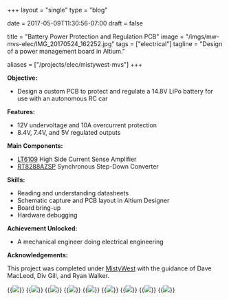 +++
layout =    "single"
type =      "blog"

date =      2017-05-09T11:30:56-07:00
draft =     false

title =     "Battery Power Protection and Regulation PCB"
image =     "/imgs/mw-mvs-elec/IMG_20170524_162252.jpg"
tags =      ["electrical"]
tagline =   "Design of a power management board in Altium."

aliases =   ["/projects/elec/mistywest-mvs"]
+++

__Objective:__

+ Design a custom PCB to protect and regulate a 14.8V LiPo battery for use with an autonomous RC car

__Features:__

+ 12V undervoltage and 10A overcurrent protection
+ 8.4V, 7.4V, and 5V regulated outputs

__Main Components:__

+ [LT6109](https://www.digikey.ca/product-detail/en/linear-technology/LT6109AHMS-2-PBF/LT6109AHMS-2-PBF-ND/3844948) High Side Current Sense Amplifier
+ [RT8288AZSP](https://www.digikey.ca/product-detail/en/richtek-usa-inc/RT8288AZSP/1028-1148-1-ND/3078151) Synchronous Step-Down Converter

__Skills:__

+ Reading and understanding datasheets
+ Schematic capture and PCB layout in Altium Designer
+ Board bring-up
+ Hardware debugging

__Achievement Unlocked:__

+ A mechanical engineer doing electrical engineering

__Acknowledgements:__

This project was completed under [MistyWest](https://mistywest.com/) with the guidance of Dave MacLeod, Div Gill, and Ryan Walker.

{{<img caption="Completed PCB in all its glory, like a newly erected city skyline." src="/imgs/mw-mvs-elec/IMG_20170524_162252.jpg">}}
{{<img caption="Schematic capture of the designed circuit." src="/imgs/mw-mvs-elec/Altium schematic.jpg">}}
{{<img caption="PCB layout of top overlay (right) and bottom overlay (left)." src="/imgs/mw-mvs-elec/Altium front-back.jpg">}}
{{<img caption="3D render of PCB in Altium Designer." src="/imgs/mw-mvs-elec/Altium capture.png">}}
{{<img caption="Boards ordered and received from OSH Park." src="/imgs/mw-mvs-elec/IMG_20170519_154141-2.jpg">}}
{{<img caption="Stencil cut out and prepped for applying the solder paste." src="/imgs/mw-mvs-elec/IMG_20170523_164839.jpg">}}
{{<img caption="Solder paste applied and components placed." src="/imgs/mw-mvs-elec/IMG_20170523_165130-2.jpg">}}
{{<img caption="PCB cooking in the reflow oven." src="/imgs/mw-mvs-elec/IMG_20170523_174939.jpg">}}
{{<img caption="After much debugging, the board finally works! Red LED indicates protection circuit is active; Green LED indicates each regulated output is active. Multimeter shown is connected to the 8.4V output." src="/imgs/mw-mvs-elec/IMG_20170525_123943.jpg">}}
